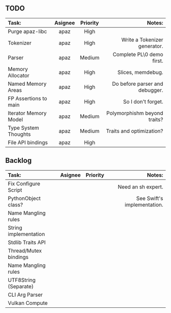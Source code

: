 

## TODO
| Task:                 | Asignee | Priority | Notes:                         |
| :-------------------- | :-----: | :------: | -----------------------------: |
| Purge apaz-libc       | apaz    | High     |                                |
| Tokenizer             | apaz    | High     | Write a Tokenizer generator.   |
| Parser                | apaz    | Medium   | Complete PL\0 demo first.      |
| Memory Allocator      | apaz    | High     | Slices, memdebug.              |
| Named Memory Areas    | apaz    | High     | Do before parser and debugger. |
| FP Assertions to main | apaz    | High     | So I don't forget.             |
| Iterator Memory Model | apaz    | Medium   | Polymorphishm beyond traits?   |
| Type System Thoughts  | apaz    | Medium   | Traits and optimization?       |
| File API bindings     | apaz    | High     |                                |


## Backlog
| Task:                 | Asignee | Priority | Notes:                         |
| :-------------------- | :-----: | :------: | -----------------------------: |
| Fix Configure Script  |         |          | Need an sh expert.             |
| PythonObject class?   |         |          | See Swift's implementation.    |
| Name Mangling rules   |         |          |                                |
| String implementation |         |          |                                |
| Stdlib Traits API     |         |          |                                |
| Thread/Mutex bindings |         |          |                                |
| Name Mangling rules   |         |          |                                |
| UTF8String (Separate) |         |          |                                |
| CLI Arg Parser        |         |          |                                |
| Vulkan Compute        |         |          |                                |
